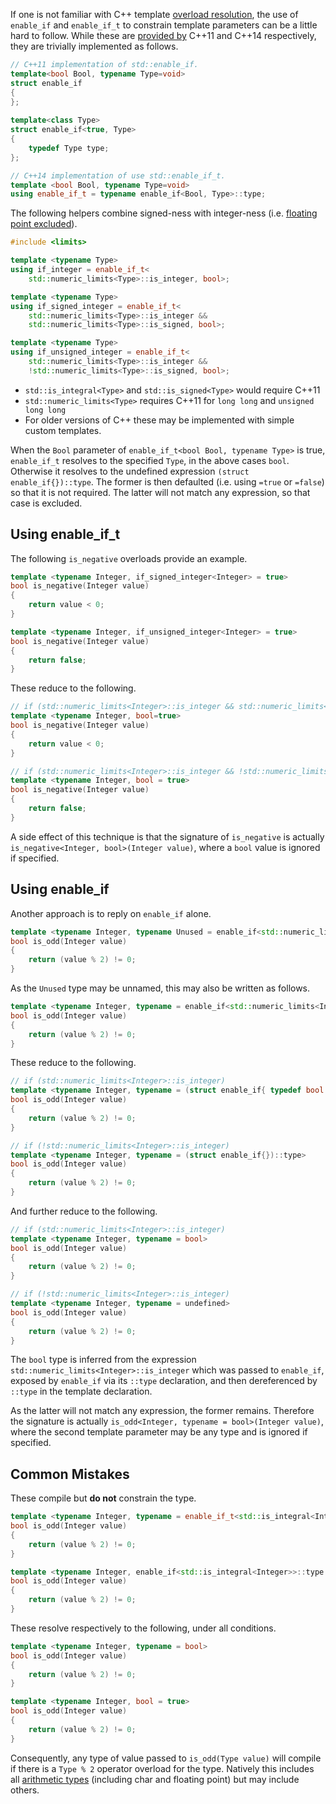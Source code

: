 If one is not familiar with C++ template [overload resolution](https://en.cppreference.com/w/cpp/language/overload_resolution), the use of `enable_if` and `enable_if_t` to constrain template parameters can be a little hard to follow. While these are [provided by](https://en.cppreference.com/w/cpp/types/enable_if) C++11 and C++14 respectively, they are trivially implemented as follows.
```cpp
// C++11 implementation of std::enable_if.
template<bool Bool, typename Type=void>
struct enable_if
{
};
 
template<class Type>
struct enable_if<true, Type>
{
    typedef Type type;
};

// C++14 implementation of use std::enable_if_t.
template <bool Bool, typename Type=void>
using enable_if_t = typename enable_if<Bool, Type>::type;
```
The following helpers combine signed-ness with integer-ness (i.e. [floating point excluded](https://en.cppreference.com/w/cpp/types/numeric_limits/is_integer)).
```cpp
#include <limits>

template <typename Type>
using if_integer = enable_if_t<
    std::numeric_limits<Type>::is_integer, bool>;

template <typename Type>
using if_signed_integer = enable_if_t<
    std::numeric_limits<Type>::is_integer &&
    std::numeric_limits<Type>::is_signed, bool>;

template <typename Type>
using if_unsigned_integer = enable_if_t<
    std::numeric_limits<Type>::is_integer &&
    !std::numeric_limits<Type>::is_signed, bool>;
```
* `std::is_integral<Type>` and `std::is_signed<Type>` would require C++11
* `std::numeric_limits<Type>` requires C++11 for `long long` and `unsigned long long`
* For older versions of C++ these may be implemented with simple custom templates.

When the `Bool` parameter of `enable_if_t<bool Bool, typename Type>` is true, `enable_if_t` resolves to the specified `Type`, in the above cases `bool`. Otherwise it resolves to the undefined expression `(struct enable_if{})::type`. The former is then defaulted (i.e. using `=true` or `=false`) so that it is not required. The latter will not match any expression, so that case is excluded.

## Using enable_if_t

The following `is_negative` overloads provide an example.
```cpp
template <typename Integer, if_signed_integer<Integer> = true>
bool is_negative(Integer value)
{
    return value < 0;
}

template <typename Integer, if_unsigned_integer<Integer> = true>
bool is_negative(Integer value)
{
    return false;
}
```
These reduce to the following.
```cpp
// if (std::numeric_limits<Integer>::is_integer && std::numeric_limits<Integer>::is_signed)
template <typename Integer, bool=true>
bool is_negative(Integer value)
{
    return value < 0;
}

// if (std::numeric_limits<Integer>::is_integer && !std::numeric_limits<Integer>::is_signed)
template <typename Integer, bool = true>
bool is_negative(Integer value)
{
    return false;
}
```
A side effect of this technique is that the signature of `is_negative` is actually `is_negative<Integer, bool>(Integer value)`, where a `bool` value is ignored if specified.

## Using enable_if

Another approach is to reply on `enable_if` alone.
```cpp
template <typename Integer, typename Unused = enable_if<std::numeric_limits<Integer>::is_integer>::type>
bool is_odd(Integer value)
{
    return (value % 2) != 0;
}
```
As the `Unused` type may be unnamed, this may also be written as follows. 
```cpp
template <typename Integer, typename = enable_if<std::numeric_limits<Integer>::is_integer>::type>
bool is_odd(Integer value)
{
    return (value % 2) != 0;
}
```
These reduce to the following.
```cpp
// if (std::numeric_limits<Integer>::is_integer)
template <typename Integer, typename = (struct enable_if{ typedef bool type; })::type>
bool is_odd(Integer value)
{
    return (value % 2) != 0;
}

// if (!std::numeric_limits<Integer>::is_integer)
template <typename Integer, typename = (struct enable_if{})::type>
bool is_odd(Integer value)
{
    return (value % 2) != 0;
}
```
And further reduce to the following.
```cpp
// if (std::numeric_limits<Integer>::is_integer)
template <typename Integer, typename = bool>
bool is_odd(Integer value)
{
    return (value % 2) != 0;
}

// if (!std::numeric_limits<Integer>::is_integer)
template <typename Integer, typename = undefined>
bool is_odd(Integer value)
{
    return (value % 2) != 0;
}
```
The `bool` type is inferred from the expression `std::numeric_limits<Integer>::is_integer` which was passed to `enable_if`, exposed by `enable_if` via its `::type` declaration, and then dereferenced by `::type` in the template declaration.

As the latter will not match any expression, the former remains. Therefore the signature is actually `is_odd<Integer, typename = bool>(Integer value)`, where the second template parameter may be any type and is ignored if specified.

## Common Mistakes
These compile but **do not** constrain the type.
```cpp
template <typename Integer, typename = enable_if_t<std::is_integral<Integer>::value>>
bool is_odd(Integer value)
{
    return (value % 2) != 0;
}

template <typename Integer, enable_if<std::is_integral<Integer>>::type = true>
bool is_odd(Integer value)
{
    return (value % 2) != 0;
}
```
These resolve respectively to the following, under all conditions.
```cpp
template <typename Integer, typename = bool>
bool is_odd(Integer value)
{
    return (value % 2) != 0;
}

template <typename Integer, bool = true>
bool is_odd(Integer value)
{
    return (value % 2) != 0;
}
```
Consequently, any type of value passed to `is_odd(Type value)` will compile if there is a `Type % 2` operator overload for the type. Natively this includes all [arithmetic types](https://en.cppreference.com/w/c/language/arithmetic_types) (including char and floating point) but may include others.